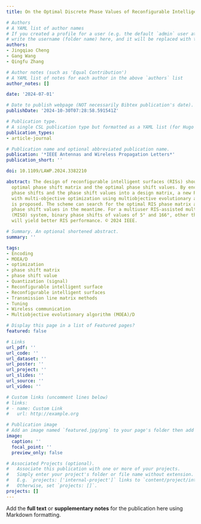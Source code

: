 ```yaml
---
title: On the Optimal Discrete Phase Values of Reconfigurable Intelligent Surfaces

# Authors
# A YAML list of author names
# If you created a profile for a user (e.g. the default `admin` user at `content/authors/admin/`), 
# write the username (folder name) here, and it will be replaced with their full name and linked to their profile.
authors:
- Jingqiao Cheng
- Gang Wang
- Qingfu Zhang

# Author notes (such as 'Equal Contribution')
# A YAML list of notes for each author in the above `authors` list
author_notes: []

date: '2024-07-01'

# Date to publish webpage (NOT necessarily Bibtex publication's date).
publishDate: '2024-10-30T07:28:58.591541Z'

# Publication type.
# A single CSL publication type but formatted as a YAML list (for Hugo requirements).
publication_types:
- article-journal

# Publication name and optional abbreviated publication name.
publication: '*IEEE Antennas and Wireless Propagation Letters*'
publication_short: ''

doi: 10.1109/LAWP.2024.3382210

abstract: The design of reconfigurable intelligent surfaces (RISs) should find the
  optimal phase shift matrix and the optimal phase shift values. By encoding the RIS
  phase shifts and the phase shift values into a design matrix, a new RIS design scheme
  with multi-objective optimization using multiobjective evolutionary algorithm (MOEA)/D-RIS
  is proposed. The scheme can search for the optimal RIS phase matrix and the optimal
  phase shift values in the meantime. For a multiuser RIS-assisted multiple-input–single-output
  (MISO) system, binary phase shifts of values of 5° and 166°, other than 0° and 180°,
  will yield better RIS performance. © 2024 IEEE.

# Summary. An optional shortened abstract.
summary: ''

tags:
- Encoding
- MOEA/D
- optimization
- phase shift matrix
- phase shift value
- Quantization (signal)
- Reconfigurable intelligent surface
- Reconfigurable intelligent surfaces
- Transmission line matrix methods
- Tuning
- Wireless communication
- Multiobjective evolutionary algorithm (MOEA)/D

# Display this page in a list of Featured pages?
featured: false

# Links
url_pdf: ''
url_code: ''
url_dataset: ''
url_poster: ''
url_project: ''
url_slides: ''
url_source: ''
url_video: ''

# Custom links (uncomment lines below)
# links:
# - name: Custom Link
#   url: http://example.org

# Publication image
# Add an image named `featured.jpg/png` to your page's folder then add a caption below.
image:
  caption: ''
  focal_point: ''
  preview_only: false

# Associated Projects (optional).
#   Associate this publication with one or more of your projects.
#   Simply enter your project's folder or file name without extension.
#   E.g. `projects: ['internal-project']` links to `content/project/internal-project/index.md`.
#   Otherwise, set `projects: []`.
projects: []
---
```


Add the **full text** or **supplementary notes** for the publication here using Markdown formatting.
